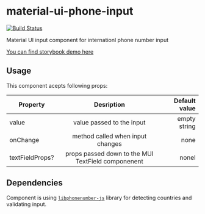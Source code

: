 # material-ui-phone-input

[![Build Status](https://travis-ci.org/slomski/material-ui-phone-input.svg?branch=master)](https://travis-ci.org/slomski/material-ui-phone-input)

Material UI input component for internationl phone number input

[You can find storybook demo here](https://slomski.github.io/material-ui-phone-input/)

## Usage

This component acepts following props:

| Property        |                     Desription                     | Default value |
| --------------- | :------------------------------------------------: | ------------: |
| value           |             value passed to the input              |  empty string |
| onChange        |          method called when input changes          |          none |
| textFieldProps? | props passed down to the MUI TextField componenent |         nonel |

## Dependencies

Component is using [`libphonenumber-js`](https://github.com/catamphetamine/libphonenumber-js) library for detecting countries and validating input.
